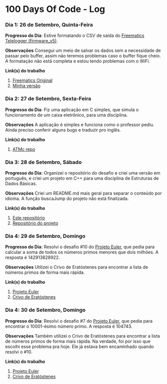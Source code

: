 # 100 Days Of Code - Log

### Dia 1: 26 de Setembro, Quinta-Feira

**Progresso do Dia**: Estive formatando o CSV de saída do [Freematics Telelogger (firmware_v5)](https://github.com/stanleyhuangyc/Freematics/tree/master/firmware_v5/telelogger).

**Observações** Consegui um meio de salvar os dados sem a necessidade de passar pelo buffer, assim não teremos problemas caso o buffer fique cheio. A formatação não está completa e estou tendo problemas com o WiFi.

**Link(s) do trabalho**
1. [Freematics Original](https://github.com/stanleyhuangyc/Freematics)
2. [Minha versão](https://github.com/JordyAraujo/Freematics/tree/CSV_Log_Formatting/firmware_v5/telelogger)

### Dia 2: 27 de Setembro, Sexta-Feira

**Progresso do Dia**: Fiz uma aplicação em C simples, que simula o funcionamento de um caixa eletrônico, para uma disciplina.

**Observações** A aplicação é simples e funciona como o professor pediu. Ainda preciso conferir alguns bugs e traduzir pro inglês.

**Link(s) do trabalho**
1. [ATMc repo](https://github.com/JordyAraujo/ATMc)

### Dia 3: 28 de Setembro, Sábado

**Progresso do Dia**: Organizei o repositório do desafio e criei uma versão em português, e criei um projeto em C++ para uma disciplina de Estruturas de Dados Básicas.

**Observações** Criei um README.md mais geral para separar o conteúdo por idioma. A função buscaJump do projeto não está finalizada.

**Link(s) do trabalho**
1. [Este repositório](https://github.com/JordyAraujo/100-days-of-code)
2. [Repositório do projeto](https://github.com/JordyAraujo/TrabalhoEDB)

### Dia 4: 29 de Setembro, Domingo

**Progresso do Dia**: Resolvi o desafio #10 do [Projeto Euler](https://projecteuler.net/problem=10), que pedia para calcular a soma de todos os números primos menores que dois milhões. A resposta é 142913828922.

**Observações** Utilizei o Crivo de Eratóstenes para encontrar a lista de números primos de forma mais rápida.

**Link(s) do trabalho**
1. [Projeto Euler](https://projecteuler.net/problem=10)
2. [Crivo de Eratóstenes](https://pt.wikipedia.org/wiki/Crivo_de_Eratóstenes)

### Dia 4: 30 de Setembro, Domingo

**Progresso do Dia**: Resolvi o desafio #7 do [Projeto Euler](https://projecteuler.net/problem=7), que pedia para encontrar o 10001-ésimo número primo. A resposta é 104743.

**Observações** Também utilizei o Crivo de Eratóstenes para encontrar a lista de números primos de forma mais rápida. Na verdade, foi por isso que escolhi esse problema pra hoje. Ele já estava bem encaminhado quando resolvi o #10.

**Link(s) do trabalho**
1. [Projeto Euler](https://projecteuler.net/problem=7)
2. [Crivo de Eratóstenes](https://pt.wikipedia.org/wiki/Crivo_de_Eratóstenes)